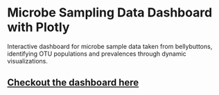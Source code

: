 # Microbe Sampling Data Dashboard with Plotly
Interactive dashboard for microbe sample data taken from bellybuttons, identifying OTU populations and prevalences through dynamic visualizations.

<a href="https://MrATX.github.io/Plotly_Challenge"><h2>Checkout the dashboard here</h2></a>
